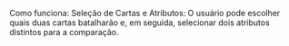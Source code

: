 Como funciona:
Seleção de Cartas e Atributos: O usuário pode escolher quais duas cartas batalharão e, em seguida, selecionar dois atributos distintos para a comparação.
